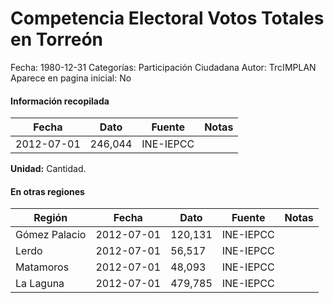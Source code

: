 Competencia Electoral Votos Totales en Torreón
=====

Fecha: 1980-12-31
Categorías: Participación Ciudadana
Autor: TrcIMPLAN
Aparece en pagina inicial: No



#### Información recopilada

<table class="table table-hover table-bordered matriz">
<thead>
<tr>
<th>Fecha</th>
<th>Dato</th>
<th>Fuente</th>
<th>Notas</th>
</tr>
</thead>
<tbody>
<tr>
<td>2012-07-01</td>
<td class="derecha">246,044</td>
<td>INE-IEPCC</td>
<td></td>
</tr>
</tbody>
</table>

<b>Unidad:</b> Cantidad.




#### En otras regiones

<table class="table table-hover table-bordered matriz">
<thead>
<tr>
<th>Región</th>
<th>Fecha</th>
<th>Dato</th>
<th>Fuente</th>
<th>Notas</th>
</tr>
</thead>
<tbody>
<tr>
<td>Gómez Palacio</td>
<td>2012-07-01</td>
<td class="derecha">120,131</td>
<td>INE-IEPCC</td>
<td></td>
</tr>
<tr>
<td>Lerdo</td>
<td>2012-07-01</td>
<td class="derecha">56,517</td>
<td>INE-IEPCC</td>
<td></td>
</tr>
<tr>
<td>Matamoros</td>
<td>2012-07-01</td>
<td class="derecha">48,093</td>
<td>INE-IEPCC</td>
<td></td>
</tr>
<tr>
<td>La Laguna</td>
<td>2012-07-01</td>
<td class="derecha">479,785</td>
<td>INE-IEPCC</td>
<td></td>
</tr>
</tbody>
</table>

